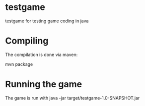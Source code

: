 testgame
========

testgame for testing game coding in java

Compiling
======

The compilation is done via maven:

mvn package

Running the game 
===========
The game is run with java -jar target/testgame-1.0-SNAPSHOT.jar

